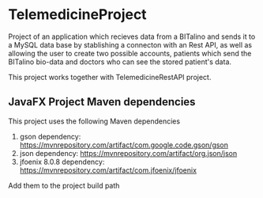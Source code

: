 # TelemedicineProject

Project of an application which recieves data from a BITalino and sends it to a MySQL data base by stablishing a connecton with an Rest API, as well as allowing the user to create two possible accounts, patients which send the BITalino bio-data and doctors who can see the stored patient's data.

This project works together with TelemedicineRestAPI project.

## JavaFX Project Maven dependencies

This project uses the following Maven dependencies

1. gson dependency: https://mvnrepository.com/artifact/com.google.code.gson/gson
2. json dependency: https://mvnrepository.com/artifact/org.json/json
3. jfoenix 8.0.8 dependency: https://mvnrepository.com/artifact/com.jfoenix/jfoenix

Add them to the project build path
